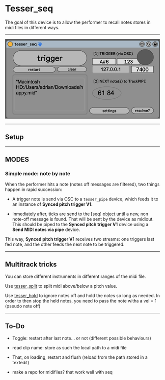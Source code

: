 # Tesser_seq

The goal of this device is to allow the performer to recall notes stores in midi files in different ways.

---

![img/gui.png](img/gui.png)

---

## Setup


---

## MODES

### Simple mode: note by note

When the performer hits a note (notes off messages are filtered), two things happen in rapid succession:

* A trigger note is send via OSC to a `tesser_pipe` device, which feeds it to an instance of **Synced pitch trigger V1**.

* Inmediately after, ticks are send to the [seq] object until a new, non note-off message is found. That will be sent by the device as midiout. This should be piped to the **Synced pitch trigger V1** device using a **Send MIDI notes via pipe** device.

This way, **Synced pitch trigger V1** receives two streams: one triggers last fed note, and the other feeds the next note to be triggered.

---

## Multitrack tricks

You can store different instruments in different ranges of the midi file.

Use [tesser_split](https://bitbucket.org/AdrianArtacho/tesser_split) to split midi above/below a pitch value.

Use [tesser_hold](https://bitbucket.org/AdrianArtacho/tesser_hold) to ignore notes off and hold the notes so long as needed. 
In order to then stop the held notes, you need to pass the note witha a vel = 1 (pseudo note off)



---

## To-Do

* Toggle: restart after last note... or not (different possible behaviours)

* read clip name: store as such the local path to a midi file

* That, on loading, restart and flush (reload from the path stored in a textedit)

* make a repo for midifiles? that work well with seq
